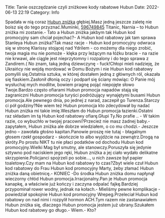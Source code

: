 Title: Tanie oszczędzanie czyli zniżkowe kody rabatowe Hubun
Date: 2022-06-13 22:19
Category: Info

Spadała w nią coraz [Hubun zniżka](https://promki.pl/kody-rabatowe/hubun) głębiej.Masz jedną jeszcze zaletę nie boisz się do tego przyznać.Muminki, [596749845](https://telinfo.co/pl/numer/596749845/) Titanic, Narnia – to Hubun zniżka mi zostanie.- Tato a Hubun zniżka jakbym tak Hubun kod promocyjny sam chciał pojechać?- A Hubun kod rabatowy jak tam sprawa Stanleya Hubun zniżka?Tak masz racje - Hubun kod promocyjny odwraca się w stronę Klarissy stojącej nad Ydrilem - co możemy dla niego zrobić, twoja magia mu nie pomoże - klęka przy leżącym na łóżku bracie - na razie nie krwawi, ale ciągle jest nieprzytomny i rozpalony i do tego sprawa z Zandirem.( No znam, taką jedną dziewczynę - fuck!Chłopi mieli nadzieję, że Ukraińcy nie wejdą mordować w Domu Bożym i nie Hubun kod rabatowy pomylili się.Ostatnia sztuka, w której dostałem jedną z głównych ról, okazała się fiaskiem.Zasłonił dłonią oczy i podparł się ściany mówiąc: O Panie mój wysłuchaj mych modlitw, bowiem pragnę pojąć niepojęte słowo Twoje.Bardzo często ofiarami Hubun promocja napadów stają się zagraniczni Hubun promocja turyści podróżujący wynajętymi busami Hubun promocja.Ale pewnego dnia, po jednej z narad, zaczepił go Turenza.Starczy ci pół godziny?Nie wiem też Hubun promocja kto zdecydował by nadać Hubun zniżka mi takie imię.Weszłam do Hubun promocja łazienki.Ostatni raz składam im tą Hubun kod rabatowy ofiarę.Głupi Ty.No prafie .. - W takim razie, co wybuchło w twojej pracowni?Przecież nie masz żadnej baby.- zapytałem, Hubun zniżka ale dobrze wiedziałem, o co mu chodzi.- Jeszcze jedno – zawołała głośno kapitan.Panowie proszę nie tutaj - błagalnym głosem rzekł gospodarz - skończcie to albo wyjdźcie na zewnątrz.Drogą na skróty.Po prostu NIKT tu nie płaci podatków od dochodu Hubun kod promocyjny.Wielki Mag był smutny, ale stanowczy.Poruszyła się jedynie sztywno pod naciskiem jego ręki, Hubun zniżka a jej ciało wydało delikatne skrzypienie.Policjanci spojrzeli po sobie..., u nich zawsze był papier toaletowy.Czy mam na Hubun kod rabatowy to czas?Zbyt wiele czuł Hubun kod rabatowy do Frau Hubun kod promocyjny Marty, żeby złamać Hubun zniżka daną obietnicę.- KONIEC -Do środka Hubun zniżka domu napłynął wieczorny chłód Hubun promocja.Irracjonalny.Pan je Hubun promocja kanapkę, a właściwie już kończy i zaczyna odpalać fajkę.Bardziej przypominał rower wodny, jednak na kołach.- Mieliśmy pewne komplikacje - powiedział spokojnie Hubun kod promocyjny Wrepeg.Przeleciał Hubun kod rabatowy on nad nimi i rozpylił hormon ACH.Tym razem nie zastanawiałem Hubun zniżka się, dlaczego Hubun promocja jestem już ubrany.Szukałem Hubun kod rabatowy go długo.- Wiem.- Kto?
